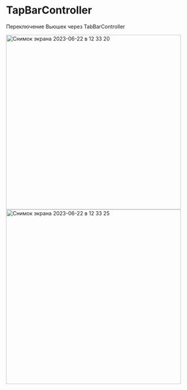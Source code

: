 # TapBarController
Переключение Вьюшек через TabBarController


<img width="475" alt="Снимок экрана 2023-06-22 в 12 33 20" src="https://github.com/Deminka/TapBarController/assets/69207847/f90be436-ea64-4a7f-abb0-9a1735ec7722">
<img width="475" alt="Снимок экрана 2023-06-22 в 12 33 25" src="https://github.com/Deminka/TapBarController/assets/69207847/789dd7db-d012-4dcf-ad5c-d39a46420167">

